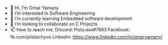 - 👋 Hi, I’m Omar Yamany
- 👀 I’m interested in Software Engineering
- 🌱 I’m currently learning Embedded software development
- 💞️ I’m looking to collaborate on C Projects
- 📫 How to reach me, 
Discord: Pista.exe#7883
Facebook: fb.com/piistachyoo
Linkedin: https://www.linkedin.com/in/omaryamany/

<!---
Piistachyoo/Piistachyoo is a ✨ special ✨ repository because its `README.md` (this file) appears on your GitHub profile.
You can click the Preview link to take a look at your changes.
--->
